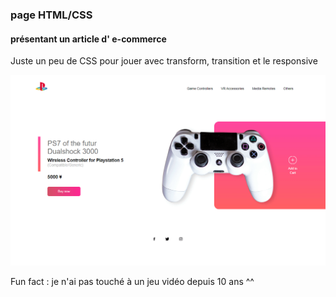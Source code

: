 ### page HTML/CSS
#### présentant un article d' e-commerce
Juste un peu de CSS pour jouer avec transform, transition et le responsive

![sreenshot](screenshot.gif)

Fun fact : je n'ai pas touché à un jeu vidéo depuis 10 ans ^^